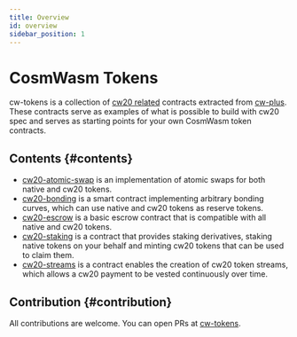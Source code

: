 ```yaml
---
title: Overview
id: overview
sidebar_position: 1
---
```


# CosmWasm Tokens

cw-tokens is a collection of [cw20 related](https://github.com/CosmWasm/cw-plus/tree/main/packages/cw20) contracts extracted from [cw-plus](https://github.com/CosmWasm/cw-plus).
These contracts serve as examples of what is possible to build with cw20 spec and serves as starting points for your own CosmWasm token contracts.

## Contents {#contents}

- [cw20-atomic-swap](./cw20-atomic-swap/intro.md) is an implementation of atomic swaps for both native and cw20 tokens.
- [cw20-bonding](./cw20-bonding/intro.md) is a smart contract implementing arbitrary bonding curves, which can use native and cw20 tokens as reserve tokens.
- [cw20-escrow](./cw20-escrow/intro.md) is a basic escrow contract that is compatible with all native and cw20 tokens.
- [cw20-staking](./cw20-staking/intro.md) is a contract that provides staking derivatives, staking native tokens on your behalf and minting cw20 tokens that can be used to claim them.
- [cw20-streams](./cw20-streams/intro.md) is a contract enables the creation of cw20 token streams, which allows a cw20 payment to be vested continuously over time.


## Contribution {#contribution}

All contributions are welcome. You can open PRs at [cw-tokens](https://github.com/CosmWasm/cw-tokens).
